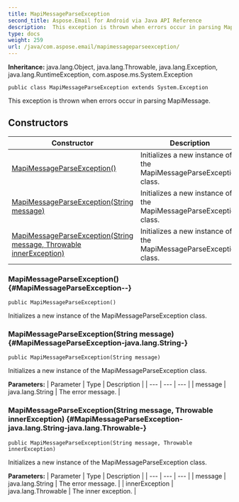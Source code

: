 ```yaml
---
title: MapiMessageParseException
second_title: Aspose.Email for Android via Java API Reference
description:  This exception is thrown when errors occur in parsing MapiMessage.
type: docs
weight: 259
url: /java/com.aspose.email/mapimessageparseexception/
---
```

**Inheritance:**
java.lang.Object, java.lang.Throwable, java.lang.Exception, java.lang.RuntimeException, com.aspose.ms.System.Exception
```
public class MapiMessageParseException extends System.Exception
```

This exception is thrown when errors occur in parsing MapiMessage.
## Constructors

| Constructor | Description |
| --- | --- |
| [MapiMessageParseException()](#MapiMessageParseException--) | Initializes a new instance of the MapiMessageParseException class. |
| [MapiMessageParseException(String message)](#MapiMessageParseException-java.lang.String-) | Initializes a new instance of the MapiMessageParseException class. |
| [MapiMessageParseException(String message, Throwable innerException)](#MapiMessageParseException-java.lang.String-java.lang.Throwable-) | Initializes a new instance of the MapiMessageParseException class. |
### MapiMessageParseException() {#MapiMessageParseException--}
```
public MapiMessageParseException()
```


Initializes a new instance of the MapiMessageParseException class.

### MapiMessageParseException(String message) {#MapiMessageParseException-java.lang.String-}
```
public MapiMessageParseException(String message)
```


Initializes a new instance of the MapiMessageParseException class.

**Parameters:**
| Parameter | Type | Description |
| --- | --- | --- |
| message | java.lang.String | The error message. |

### MapiMessageParseException(String message, Throwable innerException) {#MapiMessageParseException-java.lang.String-java.lang.Throwable-}
```
public MapiMessageParseException(String message, Throwable innerException)
```


Initializes a new instance of the MapiMessageParseException class.

**Parameters:**
| Parameter | Type | Description |
| --- | --- | --- |
| message | java.lang.String | The error message. |
| innerException | java.lang.Throwable | The inner exception. |

